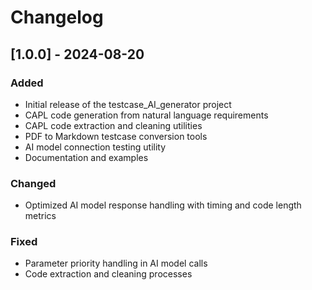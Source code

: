 # Changelog

## [1.0.0] - 2024-08-20

### Added
- Initial release of the testcase_AI_generator project
- CAPL code generation from natural language requirements
- CAPL code extraction and cleaning utilities
- PDF to Markdown testcase conversion tools
- AI model connection testing utility
- Documentation and examples

### Changed
- Optimized AI model response handling with timing and code length metrics

### Fixed
- Parameter priority handling in AI model calls
- Code extraction and cleaning processes